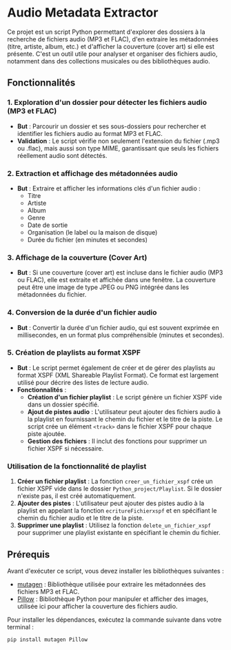 # Audio Metadata Extractor

Ce projet est un script Python permettant d'explorer des dossiers à la recherche de fichiers audio (MP3 et FLAC), d'en extraire les métadonnées (titre, artiste, album, etc.) et d'afficher la couverture (cover art) si elle est présente. C'est un outil utile pour analyser et organiser des fichiers audio, notamment dans des collections musicales ou des bibliothèques audio.

## Fonctionnalités

### 1. **Exploration d'un dossier pour détecter les fichiers audio (MP3 et FLAC)**

- **But** : Parcourir un dossier et ses sous-dossiers pour rechercher et identifier les fichiers audio au format MP3 et FLAC.
- **Validation** : Le script vérifie non seulement l'extension du fichier (.mp3 ou .flac), mais aussi son type MIME, garantissant que seuls les fichiers réellement audio sont détectés.

### 2. **Extraction et affichage des métadonnées audio**

- **But** : Extraire et afficher les informations clés d'un fichier audio :
  - Titre
  - Artiste
  - Album
  - Genre
  - Date de sortie
  - Organisation (le label ou la maison de disque)
  - Durée du fichier (en minutes et secondes)
  
### 3. **Affichage de la couverture (Cover Art)**

- **But** : Si une couverture (cover art) est incluse dans le fichier audio (MP3 ou FLAC), elle est extraite et affichée dans une fenêtre. La couverture peut être une image de type JPEG ou PNG intégrée dans les métadonnées du fichier.

### 4. **Conversion de la durée d'un fichier audio**

- **But** : Convertir la durée d'un fichier audio, qui est souvent exprimée en millisecondes, en un format plus compréhensible (minutes et secondes).

### 5. **Création de playlists au format XSPF**

- **But** : Le script permet également de créer et de gérer des playlists au format XSPF (XML Shareable Playlist Format). Ce format est largement utilisé pour décrire des listes de lecture audio.
- **Fonctionnalités** :
  - **Création d'un fichier playlist** : Le script génère un fichier XSPF vide dans un dossier spécifié.
  - **Ajout de pistes audio** : L'utilisateur peut ajouter des fichiers audio à la playlist en fournissant le chemin du fichier et le titre de la piste. Le script crée un élément `<track>` dans le fichier XSPF pour chaque piste ajoutée.
  - **Gestion des fichiers** : Il inclut des fonctions pour supprimer un fichier XSPF si nécessaire.

### Utilisation de la fonctionnalité de playlist

1. **Créer un fichier playlist** : La fonction `creer_un_fichier_xspf` crée un fichier XSPF vide dans le dossier `Python_project/Playlist`. Si le dossier n'existe pas, il est créé automatiquement.
2. **Ajouter des pistes** : L'utilisateur peut ajouter des pistes audio à la playlist en appelant la fonction `ecritureFichierxspf` et en spécifiant le chemin du fichier audio et le titre de la piste.
3. **Supprimer une playlist** : Utilisez la fonction `delete_un_fichier_xspf` pour supprimer une playlist existante en spécifiant le chemin du fichier.

## Prérequis

Avant d'exécuter ce script, vous devez installer les bibliothèques suivantes :

- [mutagen](https://mutagen.readthedocs.io/en/latest/installation.html) : Bibliothèque utilisée pour extraire les métadonnées des fichiers MP3 et FLAC.
- [Pillow](https://python-pillow.org/) : Bibliothèque Python pour manipuler et afficher des images, utilisée ici pour afficher la couverture des fichiers audio.

Pour installer les dépendances, exécutez la commande suivante dans votre terminal :

```bash
pip install mutagen Pillow
